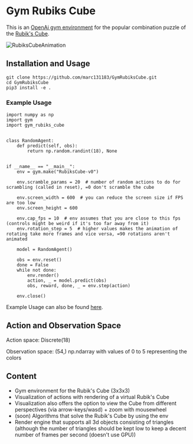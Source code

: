 # Gym Rubiks Cube

This is an [OpenAi gym environment](https://gym.openai.com/) for the popular combination puzzle of the [Rubik's Cube](https://en.wikipedia.org/wiki/Rubik%27s_Cube).

![RubiksCubeAnimation](/img/rubiksCubeAnimation.gif)

## Installation and Usage

    git clone https://github.com/marc131183/GymRubiksCube.git
    cd GymRubiksCube
    pip3 install -e .
    
### Example Usage
    
    import numpy as np
    import gym
    import gym_rubiks_cube


    class RandomAgent:
        def predict(self, obs):
            return np.random.randint(18), None


    if __name__ == "__main__":
        env = gym.make("RubiksCube-v0")

        env.scramble_params = 20  # number of random actions to do for scrambling (called in reset), =0 don't scramble the cube

        env.screen_width = 600  # you can reduce the screen size if FPS are too low
        env.screen_height = 600

        env.cap_fps = 10  # env assumes that you are close to this fps (controls might be weird if it's too far away from it)
        env.rotation_step = 5  # higher values makes the animation of rotating take more frames and vice versa, =90 rotations aren't animated

        model = RandomAgent()

        obs = env.reset()
        done = False
        while not done:
            env.render()
            action, _ = model.predict(obs)
            obs, reward, done, _ = env.step(action)

        env.close()
  
Example Usage can also be found [here](https://github.com/marc131183/GymRubiksCube/blob/main/experiments/example.py).

## Action and Observation Space

Action space: Discrete(18)

Observation space: (54,) np.ndarray with values of 0 to 5 representing the colors

## Content

- Gym environment for the Rubik's Cube (3x3x3)
- Visualization of actions with rendering of a virtual Rubik's Cube
- Visualization also offers the option to view the Cube from different perspectives (via arrow-keys/wasd) + zoom with mousewheel
- (soon) Algorithms that solve the Rubik's Cube by using the env
- Render engine that supports all 3d objects consisting of triangles (although the number of triangles should be kept low to keep a decent number of frames per second (doesn't use GPU))
